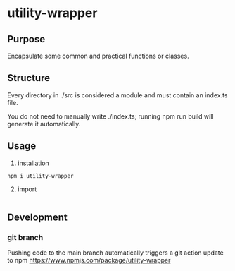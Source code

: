 # utility-wrapper
## Purpose

Encapsulate some common and practical functions or classes.

## Structure

Every directory in ./src is considered a module and must contain an index.ts file.

You do not need to manually write ./index.ts; running npm run build will generate it automatically.


## Usage
1. installation
```shell
npm i utility-wrapper
```

2. import
```ts

```

## Development

### git branch

Pushing code to the main branch automatically triggers a git action update to npm
https://www.npmjs.com/package/utility-wrapper
